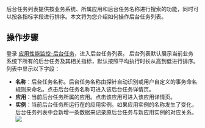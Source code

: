 后台任务列表提供按业务系统、所属应用和后台任务名称进行搜索的功能，同时可以按各指标字段进行排序。本文将为您介绍如何操作后台任务列表。

## 操作步骤

登录 [应用性能监控-后台任务](https://console.cloud.tencent.com/monitor/tapm/backstagetask/list)，进入后台任务列表。
后台列表默认展示当前业务系统下所有的后台任务及其相关指标，默认按照平均执行时长从高到低进行排序。列表中显示以下字段：
- **名称**：后台任务名称。后台任务名称由探针自动识别或用户自定义的事务命名规则来命名。点击后台任务名称可进入该后台任务详情页。
- **应用**：当前后台任务所属的应用。点击该应用可进入该应用详情页。
- **实例**：当前后台任务所运行在的应用实例。如果应用实例的名称发生了变化，后台任务列表中会新增一条数据来记录原后台任务与新应用实例的对应关系。
  ![](https://main.qcloudimg.com/raw/f5033cbb234f521edbbc2b9b94196e76.png)


